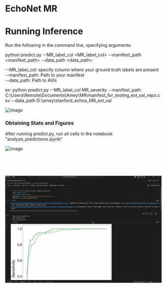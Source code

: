 # EchoNet MR

# Running Inference

Run the following in the command line, specifying arguments: 

python predict.py --MR_label_col <MR_label_col> --manifest_path <manifest_path> --data_path <data_path>

--MR_label_col: specify column where your ground truth labels are present </br>
--manifest_path: Path to your manifest </br>
--data_path: Path to AVIs </br>

ex: python predict.py --MR_label_col MR_severity --manifest_path C:\Users\Remote\Documents\Amey\MR\manifest_for_testing_ext_val_repo.csv --data_path D:\amey\stanford_echos_MR_ext_val

<img width="1083" alt="image" src="https://github.com/echonet/MR/assets/111397367/42a1751f-f8da-41f7-bcf4-2d6b419a3777">


### Obtaining Stats and Figures</br>

After running predict.py, run all cells in the notebook "analyze_predictions.ipynb"

<img width="1083" alt="image" src="https://github.com/echonet/MR/assets/111397367/03b51ec7-f062-4c7d-8657-3be85d49128c">

</br></br> </br>

![](https://github.com/echonet/MR/blob/master/analyze_predictions.gif?raw=true)


